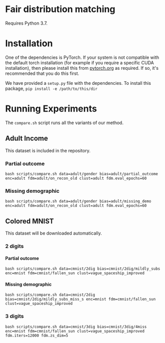 # Fair distribution matching

Requires Python 3.7.

# Installation
One of the dependencies is PyTorch. If your system is not compatible with the default torch installation 
(for example if you require a specific CUDA installation), 
then please install this from [pytorch.org](https://pytorch.org/) as required. 
If so, it's recommended that you do this first.   

We have provided a `setup.py` file with the dependencies.
To install this package, `pip install -e /path/to/this/dir`

# Running Experiments

The `compare.sh` script runs all the variants of our method.

## Adult Income

This dataset is included in the repository.

### Partial outcome
```
bash scripts/compare.sh data=adult/gender bias=adult/partial_outcome enc=adult fdm=adult/on_recon_old clust=adult fdm.eval_epochs=60
```

### Missing demographic
```
bash scripts/compare.sh data=adult/gender bias=adult/missing_demo enc=adult fdm=adult/on_recon_old clust=adult fdm.eval_epochs=60
```

## Colored MNIST

This dataset will be downloaded automatically.

### 2 digits

#### Partial outcome
```
bash scripts/compare.sh data=cmnist/2dig bias=cmnist/2dig/mildly_subs enc=mnist fdm=cmnist/fallen_sun clust=vague_spaceship_improved
```

#### Missing demographic
```
bash scripts/compare.sh data=cmnist/2dig bias=cmnist/2dig/mildly_subs_miss_s enc=mnist fdm=cmnist/fallen_sun clust=vague_spaceship_improved
```

### 3 digits
```
bash scripts/compare.sh data=cmnist/3dig bias=cmnist/3dig/4miss enc=mnist fdm=cmnist/fallen_sun clust=vague_spaceship_improved fdm.iters=12000 fdm.zs_dim=5
```
